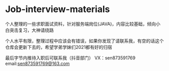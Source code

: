 # Job-interview-materials
个人整理的一些求职面试资料，针对服务端岗位(JAVA)，内容比较基础，倾向小白突击复习，大神请绕路

个人水平有限，整理过程中应该会有错误，如果你发现了请联系我，有空的话这个仓库会更新下去的，希望学弟学妹们2021都有好的归宿

最后字节内推待入职后可联系我（抖音部门）
VX：sen873591769
email:sen873591769@163.com
